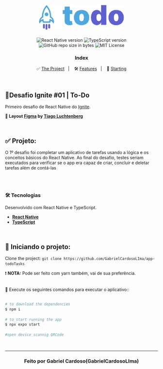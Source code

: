 <h1 align="center">
  <img src="./src/assets/images/logo/todoimg.png" alt="to.do" width="280px">
</h1>

<p align="center">  
  <img alt="React Native version" src="https://img.shields.io/badge/React_Native-v0.63.0-60dafb?style=flat&logoColor=60dafb&logo=react">
  
  <img alt="TypeScript version" src="https://img.shields.io/badge/TypeScript-v4.0.0-007acc?style=flat&logoColor=007acc&logo=typescript">

  <br>
  
  <img alt="GitHub repo size in bytes" src="https://img.shields.io/github/repo-size/LiajuX/Ignite-ReactNative-ToDo?color=green">
    
  <img alt="MIT License" src="https://img.shields.io/github/license/LiajuX/NextLevelWeek-Gameplay">
</p>

<h3 align="center">
  Index
</h3>

<p align="center">
  ✅ <a href="#%EF%B8%8F-the-project">The Project</a>&nbsp;&nbsp;&nbsp;|&nbsp;&nbsp;&nbsp;
  🛠 <a href="#-technologies">Features</a>&nbsp;&nbsp;&nbsp;|&nbsp;&nbsp;&nbsp;
  🏁 <a href="#-starting-the-project">Starting</a>
</p>

<br>

## 🚀Desafio Ignite #01 | To-Do   
Primeiro desafio de React Native do [Ignite](https://rocketseat.com.br/ignite).
<br>

**🎨  Layout [Figma](https://www.figma.com/) by [Tiago Luchtenberg](https://www.instagram.com/tiagoluchtenberg/)**<br>

<br> 

## ✅  Projeto:

O 1º desafio foi completar um aplicativo de tarefas usando a lógica e os conceitos básicos do React Native. Ao final do desafio, testes seriam executados para verificar se o app era capaz de criar, concluir e deletar tarefas além de contá-las<br>
<br>

<br>

### 🛠 Tecnologias
Desenvolvido com React Native e TypeScript.

- **[React Native](https://reactnative.dev/)**
- **[TypeScript](https://www.typescriptlang.org/)**
<br>

## 🏁 Iniciando o projeto:

Clone the project: `git clone https://github.com/GabrielCardosoLIma/app-todoTasks`

❗ **NOTA:**  Pode ser feito com yarn também, vai de sua preferência.
<br>
<br>

📱 Execute os seguintes comandos para executar o aplicativo::

````zsh

# to download the dependencies
$ npm i

# to start running the app
$ npx expo start

#open device scannig QRCode
````
<br>

---

<h3 align="center" >
  Feito por Gabriel Cardoso(GabrielCardosoLIma)
</h3>
